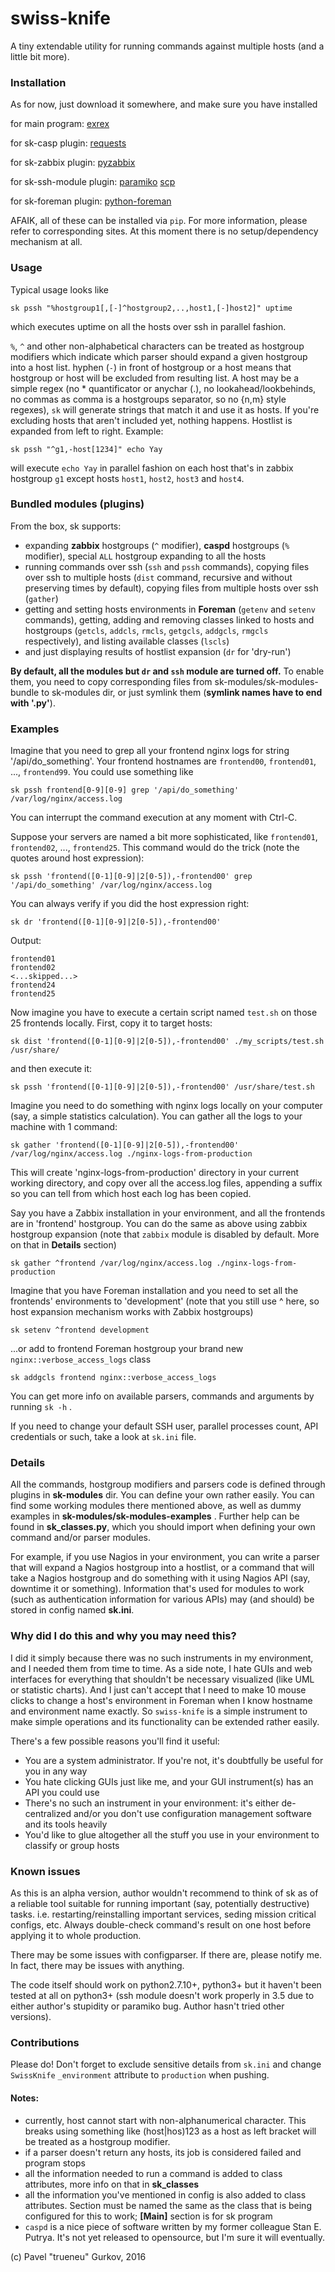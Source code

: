 # swiss-knife
A tiny extendable utility for running commands against multiple hosts (and a little bit more).

### Installation

As for now, just download it somewhere, and make sure you have installed

for main program:
    [exrex](https://github.com/asciimoo/exrex)

for sk-casp plugin:
    [requests](https://github.com/kennethreitz/requests)
    
for sk-zabbix plugin:
    [pyzabbix](https://github.com/lukecyca/pyzabbix)
    
for sk-ssh-module plugin:
    [paramiko](https://github.com/paramiko/paramiko)
    [scp](https://github.com/jbardin/scp.py)

for sk-foreman plugin:
    [python-foreman](https://github.com/david-caro/python-foreman)

AFAIK, all of these can be installed via `pip`. For more information, please refer to corresponding sites. At this moment there is no setup/dependency mechanism at all.

### Usage
Typical usage looks like

```sk pssh "%hostgroup1[,[-]^hostgroup2,..,host1,[-]host2]" uptime```

which executes uptime on all the hosts over ssh in parallel fashion.

`%`, `^` and other non-alphabetical characters can be treated as hostgroup modifiers which indicate which parser should expand a given hostgroup into a host list.
hyphen (`-`) in front of hostgroup or a host means that hostgroup or host will be excluded from resulting list.
A host may be a simple regex (no * quantificator or anychar (.), no lookahead/lookbehinds, no commas as comma is a hostgroups separator,
so no {n,m} style regexes), `sk` will
generate strings that match it and use it as hosts. If you're excluding hosts that aren't included yet, nothing happens. Hostlist is expanded from left to right. Example:

```sk pssh "^g1,-host[1234]" echo Yay```

will execute `echo Yay` in parallel fashion on each host that's in zabbix hostgroup `g1` except hosts `host1`, `host2`, `host3` and `host4`.

### Bundled modules (plugins)
From the box, sk supports:
- expanding **zabbix** hostgroups (`^` modifier), **caspd** hostgroups (`%` modifier), special `ALL` hostgroup expanding to all the hosts
- running commands over ssh (`ssh` and `pssh` commands), copying files over ssh to multiple hosts
(`dist` command, recursive and without preserving times by default), copying files from multiple
hosts over ssh (`gather`)
- getting and setting hosts environments in **Foreman** (`getenv`
and `setenv` commands), getting, adding and removing classes linked to hosts and hostgroups (`getcls`, `addcls`,
`rmcls`, `getgcls`, `addgcls`, `rmgcls` respectively), and listing available classes (`lscls`)
- and just displaying results of hostlist expansion (`dr` for 'dry-run')

**By default, all the modules but `dr` and `ssh` module are turned off.**
To enable them, you need to copy corresponding files from sk-modules/sk-modules-bundle to sk-modules dir, or
just symlink them (**symlink names have to end with '.py'**).

### Examples
Imagine that you need to grep all your frontend nginx logs for string '/api/do_something'. Your frontend hostnames
are `frontend00`, `frontend01`, ..., `frontend99`. You could use something like

```sk pssh frontend[0-9][0-9] grep '/api/do_something' /var/log/nginx/access.log```

You can interrupt the command execution at any moment with Ctrl-C.

Suppose your servers are named a bit more sophisticated, like `frontend01`, `frontend02`, ..., `frontend25`. This command
would do the trick (note the quotes around host expression):

```sk pssh 'frontend([0-1][0-9]|2[0-5]),-frontend00' grep '/api/do_something' /var/log/nginx/access.log```

You can always verify if you did the host expression right:

```sk dr 'frontend([0-1][0-9]|2[0-5]),-frontend00'```

Output:

```
frontend01
frontend02
<...skipped...>
frontend24
frontend25
```

Now imagine you have to execute a certain script named `test.sh` on those 25 frontends locally. First, copy it to target hosts:

```sk dist 'frontend([0-1][0-9]|2[0-5]),-frontend00' ./my_scripts/test.sh /usr/share/```

and then execute it:

```sk pssh 'frontend([0-1][0-9]|2[0-5]),-frontend00' /usr/share/test.sh```

Imagine you need to do something with nginx logs locally on your computer (say, a simple statistics calculation).
You can gather all the logs to your machine with 1 command:

```sk gather 'frontend([0-1][0-9]|2[0-5]),-frontend00' /var/log/nginx/access.log ./nginx-logs-from-production```

This will create 'nginx-logs-from-production' directory in your current working directory, and copy over all
the access.log files, appending a suffix so you can tell from which host each log has been copied.

Say you have a Zabbix installation in your environment, and all the frontends are in 'frontend' hostgroup.
You can do the same as above using zabbix hostgroup expansion (note that `zabbix` module is disabled by
 default. More on that in **Details** section)

```sk gather ^frontend /var/log/nginx/access.log ./nginx-logs-from-production```

Imagine that you have Foreman installation and you need to set all the frontends' environments to 'development'
(note that you still use ^ here, so host expansion mechanism works with Zabbix hostgroups)

```sk setenv ^frontend development```

...or add to frontend Foreman hostgroup your brand new `nginx::verbose_access_logs` class

```sk addgcls frontend nginx::verbose_access_logs```

You can get more info on available parsers, commands and arguments by running `sk -h` .

If you need to change your default SSH user, parallel processes count, API credentials or such,
 take a look at `sk.ini` file.

### Details
All the commands, hostgroup modifiers and parsers code is defined through plugins in **sk-modules** dir.
You can define your own rather easily.
You can find some working modules there mentioned above, as well as dummy examples in **sk-modules/sk-modules-examples** .
Further help can be found in **sk_classes.py**, which you should import when defining your own command and/or parser modules.

For example, if you use Nagios in your environment, you can write a parser that will expand a Nagios hostgroup into a hostlist,
or a command that will take a Nagios hostgroup and do something with it using Nagios API (say, downtime it or something).
Information that's used for modules to work (such as authentication information for various APIs) may (and should) be stored in config named **sk.ini**.

### Why did I do this and why you may need this?
I did it simply because there was no such instruments in my environment, and I needed them from time to time.
As a side note, I hate GUIs and web interfaces for everything that shouldn't be necessary visualized (like UML or statistic charts).
And I just can't accept that I need to make 10 mouse clicks to change a host's environment in Foreman when I know hostname
and environment name exactly. So `swiss-knife` is a simple instrument to make simple operations and its functionality
can be extended rather easily.

There's a few possible reasons you'll find it useful:
- You are a system administrator. If you're not, it's doubtfully be useful for you in any way
- You hate clicking GUIs just like me, and your GUI instrument(s) has an API you could use
- There's no such an instrument in your environment: it's either de-centralized and/or you don't use configuration
management software and its tools heavily
- You'd like to glue altogether all the stuff you use in your environment to classify or group hosts

### Known issues

As this is an alpha version, author wouldn't recommend to think of sk as of a reliable tool suitable for running important (say, potentially destructive) tasks. i.e. restarting/reinstalling important services, seding mission critical configs, etc. Always double-check command's result on one host before applying it to whole production.

There may be some issues with configparser. If there are, please notify me. In fact, there may be issues with anything.

The code itself should work on python2.7.10+, python3+ but it haven't been tested at all on python3+ (ssh module doesn't work properly in 3.5 due to either author's stupidity or paramiko bug. Author hasn't tried other versions).

### Contributions
Please do! Don't forget to exclude sensitive details from `sk.ini` and change `SwissKnife`
`_environment` attribute to `production` when pushing.

#### Notes:
- currently, host cannot start with non-alphanumerical character. This breaks using something like (host|hos)123 as a host as
left bracket will be treated as a hostgroup modifier.
- if a parser doesn't return any hosts, its job is considered failed and program stops
- all the information needed to run a command is added to class attributes, more info on that in **sk_classes**
- all the information you've mentioned in config is also added to class attributes. Section must be named the same as the class that is being configured for this to work; **[Main]** section is for sk program
- `caspd` is a nice piece of software written by my former colleague Stan E. Putrya. It's not yet released to opensource, but I'm sure it will eventually.

(c) Pavel "trueneu" Gurkov, 2016